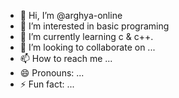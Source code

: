 - 👋 Hi, I’m @arghya-online
- 👀 I’m interested in basic programing 
- 🌱 I’m currently learning c & c++.
- 💞️ I’m looking to collaborate on ...
- 📫 How to reach me ...
- 😄 Pronouns: ...
- ⚡ Fun fact: ...

<!---
arghya-online/arghya-online is a ✨ special ✨ repository because its `README.md` (this file) appears on your GitHub profile.
You can click the Preview link to take a look at your changes.
--->
